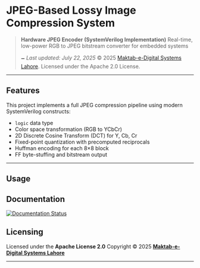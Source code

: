# JPEG-Based Lossy Image Compression System

> **Hardware JPEG Encoder (SystemVerilog Implementation)**
> Real-time, low-power RGB to JPEG bitstream converter for embedded systems
>
> 🗕️ *Last updated: July 22, 2025*
> © 2025 [Maktab-e-Digital Systems Lahore](https://github.com/meds-uet). Licensed under the Apache 2.0 License.

---

## Features

This project implements a full JPEG compression pipeline using modern SystemVerilog constructs:

- `logic` data type
- Color space transformation (RGB to YCbCr)
- 2D Discrete Cosine Transform (DCT) for Y, Cb, Cr
- Fixed-point quantization with precomputed reciprocals
- Huffman encoding for each 8×8 block
- FF byte-stuffing and bitstream output

---

## Usage


## Documentation

[![Documentation Status](https://meds-jpeg-docs.readthedocs.io/en/badge/?version=latest)](https://meds-jpeg-docs.readthedocs.io/en/latest/?badge=latest)
##  Licensing

Licensed under the **Apache License 2.0**
Copyright © 2025
**[Maktab-e-Digital Systems Lahore](https://github.com/meds-uet)**

---
